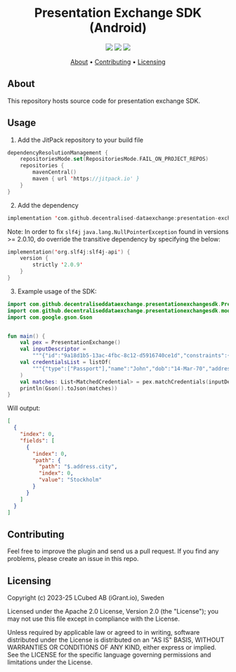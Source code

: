 <h1 align="center">
    Presentation Exchange SDK (Android)
</h1>

<p align="center">
    <a href="/../../commits/" title="Last Commit"><img src="https://img.shields.io/github/last-commit/decentralised-dataexchange/presentation-exchange-sdk-android?style=flat"></a>
    <a href="/../../issues" title="Open Issues"><img src="https://img.shields.io/github/issues/decentralised-dataexchange/presentation-exchange-sdk-android?style=flat"></a>
    <a href="./LICENSE" title="License"><img src="https://img.shields.io/badge/License-Apache%202.0-yellowgreen?style=flat"></a>
</p>

<p align="center">
  <a href="#about">About</a> •
  <a href="#contributing">Contributing</a> •
  <a href="#licensing">Licensing</a>
</p>


## About

This repository hosts source code for presentation exchange SDK.

## Usage

1. Add the JitPack repository to your build file

```kotlin
dependencyResolutionManagement {
    repositoriesMode.set(RepositoriesMode.FAIL_ON_PROJECT_REPOS)
    repositories {
        mavenCentral()
        maven { url 'https://jitpack.io' }
    }
}
```

2. Add the dependency

```kotlin
implementation 'com.github.decentralised-dataexchange:presentation-exchange-sdk-android:<tag>'
```

Note: In order to fix `slf4j` `java.lang.NullPointerException` found in versions >= 2.0.10, do override the transitive dependency by specifying the below:

```kotlin
implementation('org.slf4j:slf4j-api') {
    version {
        strictly '2.0.9'
    }
}
```

3. Example usage of the SDK:

```kotlin
import com.github.decentraliseddataexchange.presentationexchangesdk.PresentationExchange
import com.github.decentraliseddataexchange.presentationexchangesdk.models.MatchedCredential
import com.google.gson.Gson


fun main() {
    val pex = PresentationExchange()
    val inputDescriptor =
        """{"id":"9a18d1b5-13ac-4fbc-8c12-d5916740ce1d","constraints":{"fields":[{"path":["${'$'}.address.city"]}]}}"""
    val credentialsList = listOf(
        """{"type":["Passport"],"name":"John","dob":"14-Mar-70","address":{"city":"Stockholm","state":"Stockholm"}}""",
    )
    val matches: List<MatchedCredential> = pex.matchCredentials(inputDescriptor, credentialsList)
    println(Gson().toJson(matches))
}
```

Will output:

```json
[
  {
    "index": 0,
    "fields": [
      {
        "index": 0,
        "path": {
          "path": "$.address.city",
          "index": 0,
          "value": "Stockholm"
        }
      }
    ]
  }
]
```

## Contributing

Feel free to improve the plugin and send us a pull request. If you find any problems, please create an issue in this repo.

## Licensing
Copyright (c) 2023-25 LCubed AB (iGrant.io), Sweden

Licensed under the Apache 2.0 License, Version 2.0 (the "License"); you may not use this file except in compliance with the License.

Unless required by applicable law or agreed to in writing, software distributed under the License is distributed on an "AS IS" BASIS, WITHOUT WARRANTIES OR CONDITIONS OF ANY KIND, either express or implied. See the LICENSE for the specific language governing permissions and limitations under the License.